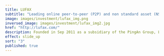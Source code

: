 ```yaml
---
title: LUFAX
subtitle: "Leading online peer-to-peer (P2P) and non standard asset (NSA) trading platform"
image: images/investment/lufax_img.png
inversed_image: images/investment/lufax_img2.jpg
href: "http://lufax.com/"
description: Founded in Sep 2011 as a subsidiary of the PingAn Group, Lufax is presently among the very largest P2P platforms in China.  Sagamore invested in Jan 2015 and expects an IPO in 2017.
effect: slide_up
sort: "3"
published: true
---
```


